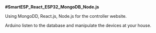 **#SmartESP_React_ESP32_MongoDB_Node.js**

Using MongoDD, React.js, Node.js for the controller website.

Arduino listen to the database and manipulate the devices at your house.
